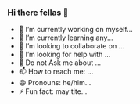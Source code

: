 ### Hi there fellas 👋



- 🔭 I’m currently working on myself...
- 🌱 I’m currently learning any...
- 👯 I’m looking to collaborate on ...
- 🤔 I’m looking for help with ...
- 💬 Do not Ask me about ...
- 📫 How to reach me: ...
- 😄 Pronouns: he/him...
- ⚡ Fun fact: may tite...
